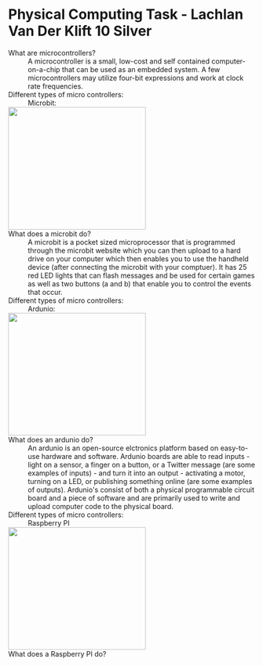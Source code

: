 # Physical Computing Task - Lachlan Van Der Klift 10 Silver
<dl>
  <dt>What are microcontrollers?<dt>
 <dd>A microcontroller is a small, low-cost and self contained computer-on-a-chip that can be used as an embedded system. A few microcontrollers may utilize four-bit expressions and work at clock rate frequencies.<dd>
 <dt>Different types of micro controllers:<dt>
  <dd>Microbit:</dd>
  <img src="https://codeclubprojects.org/en-GB/archived/interactive-badge-ck/images/badge-final.gif" alt"" width="280" height="250">
<dt>What does a microbit do?<dt>
  
<dd>A microbit is a pocket sized microprocessor that is programmed through the microbit website which you can then upload to a hard drive on your computer which then enables you to use the handheld device (after connecting the microbit with your comptuer). It has 25 red LED lights that can flash messages and be used for certain games as well as two buttons (a and b) that enable you to control the events that occur.</dd> 

<dt>Different types of micro controllers:<dt>
  <dd>Ardunio:</dd>
  <img src="https://media.giphy.com/media/149dkstl3g53QA/source.gif" alt"" width="280" height="250">
<dt>What does an ardunio do?<dt>
  
<dd> An ardunio is an open-source elctronics platform based on easy-to-use hardware and software. Ardunio boards are able to read inputs - light on a sensor, a finger on a button, or a Twitter message (are some examples of inputs) - and turn it into an output - activating a motor, turning on a LED, or publishing something online (are some examples of outputs). Ardunio's consist of both a physical programmable circuit board and a piece of software and are primarily used to write and upload computer code to the physical board.<dd>

<dt>Different types of micro controllers:<dt>
  <dd>Raspberry PI</dd>
  <img src="https://media.giphy.com/media/26gR2qGRnxxXAvhBu/giphy.gif" alt"" width="280" height="250">
  <dt>What does a Raspberry PI do?<dt>
